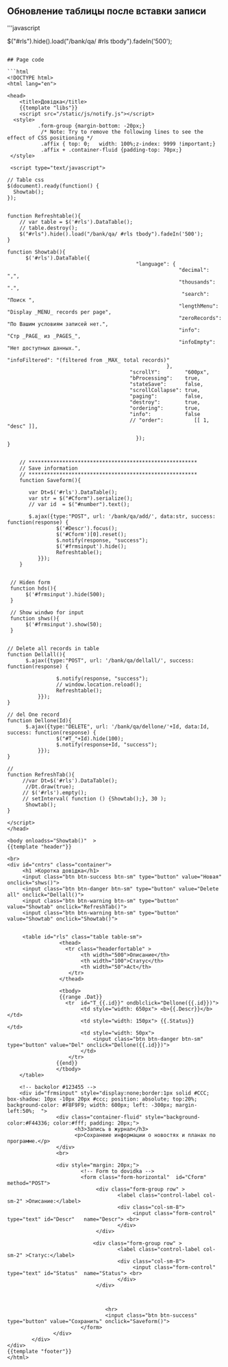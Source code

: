 ## Обновление таблицы после вставки записи

'''javascript

  $("#rls").hide().load("/bank/qa/ #rls tbody").fadeIn('500');

```

## Page code

```html
<!DOCTYPE html>
<html lang="en">

<head>
    <title>Довідка</title>
    {{template "libs"}}
    <script src="/static/js/notify.js"></script>
  <style>
          .form-group {margin-bottom: -20px;}
           /* Note: Try to remove the following lines to see the effect of CSS positioning */
           .affix { top: 0;   width: 100%;z-index: 9999 !important;}
           .affix + .container-fluid {padding-top: 70px;}
 </style>

 <script type="text/javascript">

// Table css
$(document).ready(function() {
  Showtab();
});


function Refreshtable(){
	// var table = $('#rls').DataTable();
	// table.destroy();
	$("#rls").hide().load("/bank/qa/ #rls tbody").fadeIn('500');
}

function Showtab(){
	  $('#rls').DataTable({
								          "language": {
														"decimal":      ",",
														"thousands":    ".",
														 "search":       "Поиск ",
														"lengthMenu":   "Display _MENU_ records per page",
                                                        "zeroRecords":  "По Вашим условиям записей нет.",
                                                        "info":         "Стр _PAGE_ из _PAGES_",
                                                        "infoEmpty":    "Нет доступных данных.",
                                                        "infoFiltered": "(filtered from _MAX_ total records)"
													},
								        "scrollY":        "600px",
								        "bProcessing":    true,
								        "stateSave":      false,
                                        "scrollCollapse": true,
								        "paging":         false,
								        "destroy":        true,
								        "ordering":       true,
								        "info":           false
								        // "order":          [[ 1, "desc" ]],
								       
								          });
}


    // *******************************************************
    // Save information 
    // *******************************************************
    function Saveform(){

       var Dt=$('#rls').DataTable();	
       var str = $("#Cform").serialize();
       // var id  = $("#number").text();
     
       $.ajax({type:"POST", url: '/bank/qa/add/', data:str, success: function(response) {
                $('#Descr').focus();
                $('#Cform')[0].reset();
                $.notify(response, "success");
                $('#frmsinput').hide();
                Refreshtable();
          }});
    }


 // Hiden form
 function hds(){
 	  $('#frmsinput').hide(500);
 }

 // Show windwo for input
 function shws(){
 	  $('#frmsinput').show(50);
 }


// Delete all records in table
function Dellall(){
	  $.ajax({type:"POST", url: '/bank/qa/dellall/', success: function(response) {
              
                $.notify(response, "success");
                // window.location.reload();
                Refreshtable();
          }});
}

// del One record
function Dellone(Id){
	  $.ajax({type:"DELETE", url: '/bank/qa/dellone/'+Id, data:Id, success: function(response) {
	  	        $("#T_"+Id).hide(100);
                $.notify(response+Id, "success");
          }});
}

// 
function RefreshTab(){
     //var Dt=$('#rls').DataTable();
      //Dt.draw(true);
     // $('#rls').empty();
     // setInterval( function () {Showtab();}, 30 );
      Showtab();
}

</script>		  
</head>

<body onloadss="Showtab()"  >
{{template "header"}}

<br>
<div id="cntrs" class="container">
     <h1 >Коротка довідка</h1>
     <input class="btn btn-success btn-sm" type="button" value="Новая" onclick="shws()"> 
     <input class="btn btn-danger btn-sm" type="button" value="Delete all" onclick="Dellall()"> 
     <input class="btn btn-warning btn-sm" type="button" value="Showtab" onclick="RefreshTab()"> 
     <input class="btn btn-warning btn-sm" type="button" value="Showtab" onclick="Showtab()"> 
            
  
  	 <table id="rls" class="table table-sm">
    	         <thead>
       	      	   <tr class="headerfortable" >
		  	       	    <th width="500">Описание</th>
		  	       	    <th width="100">Статус</th>
		  	       	    <th width="50">Act</th>
		  	       	</tr>
		  	     </thead> 

		  	     <tbody>
		  	     {{range .Dat}}
		   	       <tr  id="T_{{.id}}" ondblclick="Dellone({{.id}})">
		   	       	    <td style="width: 650px"> <b>{{.Descr}}</b> </td>
	                    <td style="width: 150px"> {{.Status}}       </td>
	                    <td style="width: 50px">  
	                    	<input class="btn btn-danger btn-sm" type="button" value="Del" onclick="Dellone({{.id}})">
	                    </td> 
		   	       	</tr> 
		   	  	{{end}}
		  	  	</tbody>
	</table>

    <!-- backolor #123455 -->
    <div id="frmsinput" style="display:none;border:1px solid #CCC; box-shadow: 10px -10px 20px #ccc; position: absolute; top:20%; background-color: #F8F9F9; width: 600px; left: -300px; margin-left:50%;  ">
        	    <div class="container-fluid" style="background-color:#F44336; color:#fff; padding: 20px;">
                      <h3>Запись в журнал</h3>
                      <p>Сохранеие информации о новостях и планах по программе.</p>
                </div>
                <br>

                <div style="margin: 20px;">
		                <!-- Form to dovidka -->
		                <form class="form-horizontal"  id="Cform" method="POST">
		                	 <div class="form-group row" >
		                            <label class="control-label col-sm-2" >Описание:</label>
		                            <div class="col-sm-8">
				                         <input class="form-control"  type="text" id="Descr"   name="Descr"> <br>
				                    </div>     
		                     </div>

		                    <div class="form-group row" >
		                            <label class="control-label col-sm-2" >Статус:</label>
		                            <div class="col-sm-8">
				                         <input class="form-control"  type="text" id="Status"  name="Status"> <br>
				                    </div>     
				             </div>
				           

				                
				                <hr>
				                <input class="btn btn-success" type="button" value="Сохранить" onclick="Saveform()">
		                </form>
               </div>
        </div>
</div>							         	  	  
{{template "footer"}}
</html>
```
